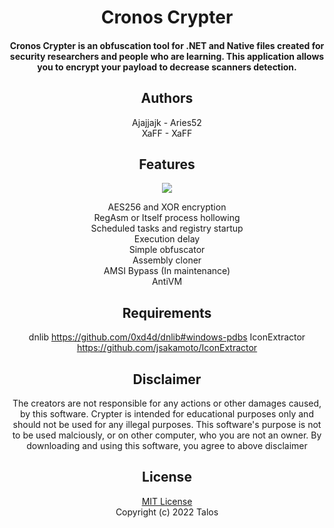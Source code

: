 <div align="center">
  <h1>
      Cronos Crypter
  </h1>
  <h4> Cronos Crypter is an obfuscation tool for .NET and Native files created for security researchers and people who are learning.
    This application allows you to encrypt your payload to decrease scanners detection.</h4>
</div>

<div align="center">
  <h2>Authors</h2>
    Ajajjajk - Aries52
  <br/>
    XaFF - XaFF
</div>

<div align="center">
  <h2>Features</h2>
  <img src="https://github.com/XaFF-XaFF/Cronos-Crypter/blob/master/img/Cronos.png"></img
</div>
  
  AES256 and XOR encryption
  <br/>
 RegAsm or Itself process hollowing
  <br/>
 Scheduled tasks and registry startup
  <br/>
 Execution delay
  <br/>
 Simple obfuscator
  <br/>
 Assembly cloner
  <br/>
 AMSI Bypass (In maintenance)
  <br/>
 AntiVM
  <br/>
 
## Requirements
  dnlib https://github.com/0xd4d/dnlib#windows-pdbs
  IconExtractor https://github.com/jsakamoto/IconExtractor
  
## Disclaimer

The creators are not responsible for any actions or other damages caused, by this software.
Crypter is intended for educational purposes only and should not be used for any illegal purposes.
This software's purpose is not to be used malciously, or on other computer, who you are not an owner.
By downloading and using this software, you agree to above disclaimer 

## License

[MIT License](https://github.com/XaFF-XaFF/Cronos-Crypter/blob/master/LICENSE)
<br/>
Copyright (c) 2022 Talos
